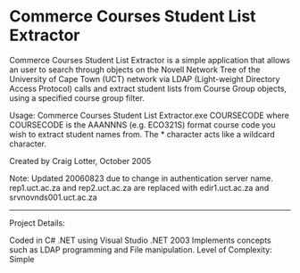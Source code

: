 Commerce Courses Student List Extractor
=======================================

Commerce Courses Student List Extractor is a simple application that allows an user to search through objects on the Novell Network Tree of the University of Cape Town (UCT) network via LDAP (Light-weight Directory Access Protocol) calls and extract student lists from Course Group objects, using a specified course group filter.

Usage: Commerce Courses Student List Extractor.exe COURSECODE 
where COURSECODE is the AAANNNS (e.g. ECO321S) format course code you wish to extract student names from. The * character acts like a wildcard character.

Created by Craig Lotter, October 2005

Note: Updated 20060823 due to change in authentication server name. rep1.uct.ac.za and rep2.uct.ac.za are replaced with edir1.uct.ac.za and srvnovnds001.uct.ac.za

*********************************

Project Details:

Coded in C# .NET using Visual Studio .NET 2003
Implements concepts such as LDAP programming and File manipulation.
Level of Complexity: Simple
